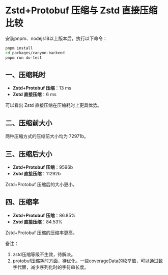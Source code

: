 # Zstd+Protobuf 压缩与 Zstd 直接压缩比较

安装pnpm、nodejs18以上版本后，执行以下命令：

```bash
pnpm install
cd packages/canyon-backend
pnpm run do-test
```

## 一、压缩耗时
- **Zstd+Protobuf 压缩**：13 ms
- **Zstd 直接压缩**：6 ms

可以看出 Zstd 直接压缩在压缩耗时上更具优势。

## 二、压缩前大小
两种压缩方式的压缩前大小均为 72971b。

## 三、压缩后大小
- **Zstd+Protobuf 压缩**：9596b
- **Zstd 直接压缩**：11292b

Zstd+Protobuf 压缩后的大小更小。

## 四、压缩率
- **Zstd+Protobuf 压缩**：86.85%
- **Zstd 直接压缩**：84.53%

Zstd+Protobuf 压缩的压缩率更高。

备注：
1. zstd压缩等级不生效，待解决。
2. protobuf压缩耗时方面，待优化。一些coverageData的枚举值，可以通过数字代替，减少序列化时的字符串长度。
